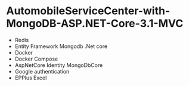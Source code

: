 # AutomobileServiceCenter-with-MongoDB-ASP.NET-Core-3.1-MVC

- Redis
- Entity Framework Mongodb .Net core
- Docker
- Docker Compose
- AspNetCore Identity MongoDbCore
- Google authentication
- EPPlus Excel
